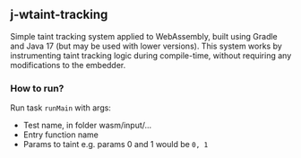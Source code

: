 ## j-wtaint-tracking
Simple taint tracking system applied to WebAssembly, built using Gradle and Java 17 (but may be used with lower versions). This system works by instrumenting taint tracking logic during compile-time, without requiring any modifications to the embedder.

### How to run?
Run task `runMain` with args:
- Test name, in folder wasm/input/...
- Entry function name
- Params to taint e.g. params 0 and 1 would be `0, 1`